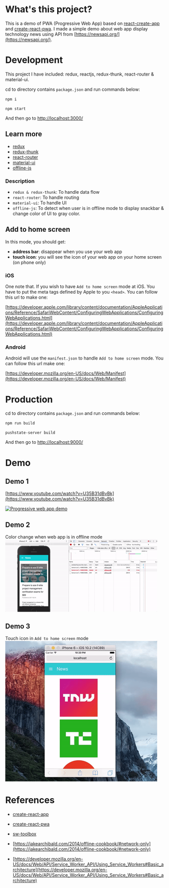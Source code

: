 # What's this project?

This is a demo of PWA (Progressive Web App) based on [react-create-app](https://github.com/facebookincubator/create-react-app) and [create-react-pwa](https://github.com/jeffposnick/create-react-pwa). I made a simple demo about web app display technology news using API from [https://newsapi.org/](https://newsapi.org/).

# Development

This project I have included: redux, reactjs, redux-thunk, react-router & material-ui.

cd to directory contains ```package.json``` and run commands below:
```
npm i
```

```
npm start
```

And then go to [http://localhost:3000/](http://localhost:3000/)

## Learn more

 - [redux](https://github.com/reactjs/redux)
 - [redux-thunk](https://github.com/gaearon/redux-thunk)
 - [react-router](https://github.com/ReactTraining/react-router)
 - [material-ui](http://www.material-ui.com/#/)
 - [offline-js](http://github.hubspot.com/offline/docs/welcome/)

### Description

- `redux & redux-thunk`: To handle data flow
- `react-router`: To handle routing
- `material-ui`: To handle UI
- `offline-js`: To detect when user is in offline mode to display snackbar & change color of UI to gray color.

## Add to home screen

In this mode, you should get:
- **address bar**: disappear when you use your web app
- **touch icon**: you will see the icon of your web app on your home screen (on phone only)

### iOS

One note that. If you wish to have `Add to home screen` mode at iOS. You have to put the meta tags defined by Apple to you `<head>`. You can follow this url to make one: 

[https://developer.apple.com/library/content/documentation/AppleApplications/Reference/SafariWebContent/ConfiguringWebApplications/ConfiguringWebApplications.html](https://developer.apple.com/library/content/documentation/AppleApplications/Reference/SafariWebContent/ConfiguringWebApplications/ConfiguringWebApplications.html)

### Android

Android will use the `manifest.json` to handle `Add to home screen` mode. You can follow this url make one:

[https://developer.mozilla.org/en-US/docs/Web/Manifest](https://developer.mozilla.org/en-US/docs/Web/Manifest)

# Production

cd to directory contains ```package.json``` and run commands below:
```
npm run build
```

```
pushstate-server build
```

And then go to [http://localhost:9000/](http://localhost:9000/)

# Demo

## Demo 1

[https://www.youtube.com/watch?v=U35B31dBvBk](https://www.youtube.com/watch?v=U35B31dBvBk)

[![Progressive web app demo](http://i.imgur.com/wmYg8pX.png)](https://www.youtube.com/watch?v=U35B31dBvBk "Progressive web app demo")

## Demo 2
Color change when web app is in offline mode
![img](docs/demo/demo2.gif)

## Demo 3
Touch icon in `Add to home screen` mode
![img](docs/demo/demo3.gif)

# References

- [create-react-app](https://github.com/facebookincubator/create-react-app)

- [create-react-pwa](https://github.com/jeffposnick/create-react-pwa)

- [sw-toolbox](https://github.com/GoogleChrome/sw-toolbox)

- [https://jakearchibald.com/2014/offline-cookbook/#network-only](https://jakearchibald.com/2014/offline-cookbook/#network-only)

- [https://developer.mozilla.org/en-US/docs/Web/API/Service_Worker_API/Using_Service_Workers#Basic_architecture](https://developer.mozilla.org/en-US/docs/Web/API/Service_Worker_API/Using_Service_Workers#Basic_architecture)